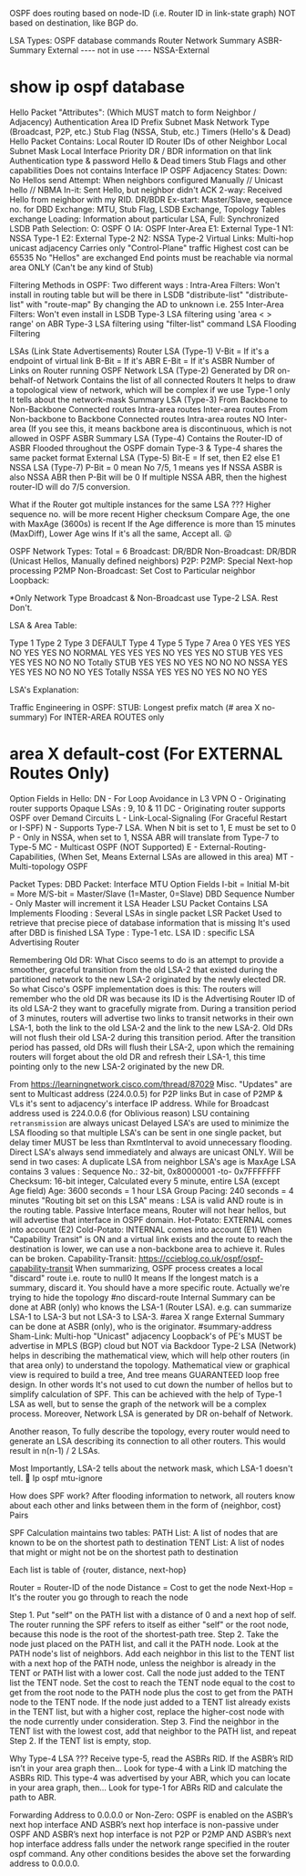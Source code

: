 OSPF does routing based on node-ID (i.e. Router ID in link-state graph) NOT based on destination, like BGP do.


LSA Types: OSPF database commands
Router
Network
Summary
ASBR-Summary
External
---- not in use ----
NSSA-External
# show ip ospf database <LSA Type> <ip>
Hello Packet "Attributes":
 (Which MUST match to form Neighbor / Adjacency)
Authentication
Area ID
Prefix
Subnet Mask
Network Type (Broadcast, P2P, etc.)
Stub Flag (NSSA, Stub, etc.)
Timers (Hello's & Dead)
Hello Packet Contains:
Local Router ID
Router IDs of other Neighbor
Local Subnet Mask
Local Interface Priority
DR / BDR information on that link
Authentication type & password
Hello & Dead timers
Stub Flags and other capabilities
Does not contains Interface IP
OSPF Adjacency States:
Down: No Hellos send
Attempt: When neighbors configured Manually // Unicast hello // NBMA
In-it: Sent Hello, but neighbor didn't ACK
2-way: Received Hello from neighbor with my RID. DR/BDR
Ex-start: Master/Slave, sequence no. for DBD
Exchange: MTU, Stub Flag, LSDB Exchange, Topology Tables exchange
Loading: Information about particular LSA,
Full: Synchronized LSDB
Path Selection:
O: OSPF
O IA: OSPF Inter-Area
E1: External Type-1
N1: NSSA Type-1
E2: External Type-2
N2: NSSA Type-2
Virtual Links:
Multi-hop unicast adjacency
Carries only "Control-Plane" traffic
Highest cost can be 65535
No "Hellos" are exchanged
End points must be reachable via normal area ONLY  (Can't be any kind of Stub)

Filtering Methods in OSPF:
Two different ways :
Intra-Area Filters:
Won't install in routing table but will be there in LSDB
"distribute-list"
"distribute-list" with "route-map"
By changing the AD to unknown i.e. 255
Inter-Area Filters:
Won't even install in LSDB
Type-3 LSA filtering using 'area < > range' on ABR
Type-3 LSA filtering using "filter-list" command
LSA Flooding Filtering


LSAs (Link State Advertisements)
Router LSA (Type-1)
V-Bit = If it's a endpoint of virtual link
B-Bit = If it's ABR
E-Bit = If it's ASBR
Number of Links on Router running OSPF
Network LSA (Type-2)
Generated by DR on-behalf-of Network
Contains the list of all connected Routers
It helps to draw a topological view of network, which will be complex if we use Type-1 only
It tells about the network-mask
Summary LSA (Type-3)
From Backbone to Non-Backbone
Connected routes
Intra-area routes
Inter-area routes
From Non-backbone to Backbone
Connected routes
Intra-area routes
NO Inter-area (If you see this, it means backbone area is discontinuous, which is not allowed in OSPF
ASBR Summary LSA (Type-4)
Contains the Router-ID of ASBR
Flooded throughout the OSPF domain
Type-3 & Type-4 shares the same packet format
External LSA (Type-5)
Bit-E = If set, then E2 else E1
NSSA LSA (Type-7)
P-Bit = 0 mean No 7/5, 1 means yes
If NSSA ASBR is also NSSA ABR then P-Bit will be 0
If multiple NSSA ABR, then the highest router-ID will do 7/5 conversion.

What if the Router got multiple instances for the same LSA ???
Higher sequence no. will be more recent
Higher checksum
Compare Age, the one with MaxAge (3600s) is recent
If the Age difference is more than 15 minutes (MaxDiff), Lower Age wins
If it's all the same, Accept all. 😜

OSPF Network Types:
Total = 6
Broadcast: DR/BDR
Non-Broadcast: DR/BDR (Unicast Hellos, Manually defined neighbors)
P2P:
P2MP: Special Next-hop processing
P2MP Non-Broadcast: Set Cost to Particular neighbor
Loopback:
 
*Only Network Type Broadcast & Non-Broadcast use Type-2 LSA. Rest Don't.


LSA & Area Table:
 
Type 1
Type 2
Type 3
DEFAULT
Type 4
Type 5
Type 7
Area 0
YES
YES
YES
NO
YES
YES
NO
NORMAL
YES
YES
YES
NO
YES
YES
NO
STUB
YES
YES
YES
YES
NO
NO
NO
Totally STUB
YES
YES
NO
YES
NO
NO
NO
NSSA
YES
YES
YES
NO
NO
NO
YES
Totally NSSA
YES
YES
NO
YES
NO
NO
YES



LSA's Explanation:
  




Traffic Engineering in OSPF:
STUB:
Longest prefix match (# area X no-summary) For INTER-AREA ROUTES only
# area X default-cost (For EXTERNAL Routes Only)

Option Fields in Hello:
DN - For Loop Avoidance in L3 VPN
O - Originating router supports Opaque LSAs : 9, 10 & 11
DC - Originating router supports OSPF over Demand Circuits
L - Link-Local-Signaling (For Graceful Restart or I-SPF)
N - Supports Type-7 LSA. When N bit is set to 1, E must be set to 0
P - Only in NSSA, when set to 1, NSSA ABR will translate from Type-7 to Type-5
MC - Multicast OSPF (NOT Supported)
E - External-Routing-Capabilities, (When Set, Means External LSAs are allowed in this area)
MT - Multi-topology OSPF


Packet Types:
DBD Packet:
Interface MTU
Option Fields
I-bit = Initial
M-bit = More
M/S-bit = Master/Slave (1=Master, 0=Slave)
DBD Sequence Number - Only Master will increment it
LSA Header
LSU Packet
Contains LSA
Implements Flooding : Several LSAs in single packet
LSR Packet
Used to retrieve that precise piece of database information that is missing
It's used after DBD is finished
LSA Type : Type-1 etc.
LSA ID : specific LSA
Advertising Router



Remembering Old DR:
What Cisco seems to do is an attempt to provide a smoother, graceful transition from the old LSA-2 that existed during the partitioned network to the new LSA-2 originated by the newly elected DR. So what Cisco's OSPF implementation does is this:
The routers will remember who the old DR was because its ID is the Advertising Router ID of its old LSA-2 they want to gracefully migrate from.
During a transition period of 3 minutes, routers will advertise two links to transit networks in their own LSA-1, both the link to the old LSA-2 and the link to the new LSA-2. Old DRs will not flush their old LSA-2 during this transition period.
After the transition period has passed, old DRs will flush their LSA-2, upon which the remaining routers will forget about the old DR and refresh their LSA-1, this time pointing only to the new LSA-2 originated by the new DR.

From <https://learningnetwork.cisco.com/thread/87029>
Misc.
"Updates" are sent to Multicast address (224.0.0.5) for P2P links
But in case of P2MP & VLs it's sent to adjacency's interface IP address.
While for Broadcast address used is 224.0.0.6 (for Oblivious reason)
LSU containing `retransmission` are always unicast
Delayed LSA's are used to minimize the LSA flooding so that multiple LSA's can be sent in one single packet, but delay timer MUST be less than RxmtInterval to avoid unnecessary flooding.
Direct LSA's always send immediately and always are unicast ONLY. Will be send in two cases:
A duplicate LSA from neighbor
LSA's age is MaxAge
LSA contains 3 values :
Sequence No.: 32-bit, 0x80000001 -to- 0x7FFFFFFF
Checksum: 16-bit integer, Calculated every 5 minute, entire LSA (except Age field)
Age:  3600 seconds = 1 hour
LSA Group Pacing: 240 seconds = 4 minutes
"Routing bit set on this LSA" means : LSA is valid AND route is in the routing table.
Passive Interface means, Router will not hear hellos, but will advertise that interface in OSPF domain.
Hot-Potato: EXTERNAL comes into account (E2)
Cold-Potato: INTERNAL comes into account (E1)
When "Capability Transit" is ON and a virtual link exists and the route to reach the destination is lower, we can use a non-backbone area to achieve it. Rules can be broken. Capability-Transit: https://ccieblog.co.uk/ospf/ospf-capability-transit
When summarizing, OSPF process creates a local "discard" route i.e. route to null0
It means If the longest match is a summary, discard it. You should have a more specific route. Actually we're trying to hide the topology
#no discard-route
Internal Summary can be done at ABR (only) who knows the LSA-1 (Router LSA). e.g. can summarize LSA-1 to LSA-3 but not LSA-3 to LSA-3.  #area X range
External Summary can be done at ASBR (only), who is the originator. #summary-address
Sham-Link:
Multi-hop "Unicast" adjacency
Loopback's of PE's MUST be advertise in MPLS (BGP) cloud but NOT via Backdoor
Type-2 LSA (Network) helps in describing the mathematical view, which will help other routers (in that area only) to understand the topology. Mathematical view or graphical view is required to build a tree, And tree means GUARANTEED loop free design. In other words It's not used to cut down the number of hellos but to simplify calculation of SPF. This can be achieved with the help of Type-1 LSA as well, but to sense the graph of the network will be a complex process. Moreover, Network LSA is generated by DR on-behalf of Network.
 
Another reason, To fully describe the topology, every router would need to generate an LSA describing its connection to all other routers. This would result in n(n-1) / 2 LSAs.
 
Most Importantly, LSA-2 tells about the network mask, which LSA-1 doesn't tell. 🙂
Ip ospf mtu-ignore



How does SPF work?
After flooding information to network, all routers know about each other and links between them in the form of {neighbor, cost} Pairs
 
SPF Calculation maintains two tables:
PATH List: A list of nodes that are known to be on the shortest path to destination
TENT List: A list of nodes that might or might not be on the shortest path to destination
 
Each list is table of {router, distance, next-hop}
 
Router = Router-ID of the node
Distance = Cost to get the node
Next-Hop = It's the router you go through to reach the node
 
Step 1. Put "self" on the PATH list with a distance of 0 and a next hop of self. The router
running the SPF refers to itself as either "self" or the root node, because this node is the root
of the shortest-path tree.
Step 2. Take the node just placed on the PATH list, and call it the PATH node. Look at the
PATH node's list of neighbors. Add each neighbor in this list to the TENT list with a next hop
of the PATH node, unless the neighbor is already in the TENT or PATH list with a lower cost.
Call the node just added to the TENT list the TENT node. Set the cost to reach the TENT node
equal to the cost to get from the root node to the PATH node plus the cost to get from the
PATH node to the TENT node. If the node just added to a TENT list already exists in the TENT
list, but with a higher cost, replace the higher-cost node with the node currently under
consideration.
Step 3. Find the neighbor in the TENT list with the lowest cost, add that neighbor to the
PATH list, and repeat Step 2. If the TENT list is empty, stop.
 
Why Type-4 LSA ???
Receive type-5, read the ASBRs RID.  If the ASBR’s RID isn’t in your area graph then…
Look for type-4 with a Link ID matching the ASBRs RID.  This type-4 was advertised by your ABR, which you can locate in your area graph, then…
Look for type-1 for ABRs RID and calculate the path to ABR.


Forwarding Address to 0.0.0.0 or Non-Zero:
OSPF is enabled on the ASBR’s next hop interface AND
ASBR’s next hop interface is non-passive under OSPF AND
ASBR’s next hop interface is not P2P or P2MP AND
ASBR’s next hop interface address falls under the network range specified in the router ospf command.
Any other conditions besides the above set the forwarding address to 0.0.0.0.






